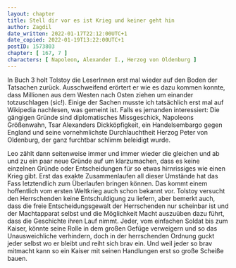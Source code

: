 ```yaml
---
layout: chapter
title: Stell dir vor es ist Krieg und keiner geht hin
author: Zagdil
date_written: 2022-01-17T22:12:00UTC+1
date_copied: 2022-01-19T13:22:00UTC+1
postID: 1573803
chapter: [ 167, 7 ]
characters: [ Napoleon, Alexander I., Herzog von Oldenburg ]
---
```

In Buch 3 holt Tolstoy die LeserInnen erst mal wieder auf den Boden der Tatsachen zurück. Ausschweifend erörtert er wie es dazu kommen konnte, dass Millionen aus dem Westen nach Osten ziehen um einander totzuschlagen (sic!). Einige der Sachen musste ich tatsächlich erst mal auf Wikipedia nachlesen, was gemeint ist. Falls es jemanden interessiert: Die gängigen Gründe sind diplomatisches Missgeschick, Napoleons Größenwahn, Tsar Alexanders Dickköpfigkeit, ein Handelsembargo gegen England und seine vornehmlichste Durchlauchtheit Herzog Peter von Oldenburg, der ganz furchtbar schlimm beleidigt wurde.

Leo zählt dann seitenweise immer und immer wieder die gleichen und ab und zu ein paar neue Gründe auf um klarzumachen, dass es keine einzelnen Gründe oder Entscheidungen für so etwas hirnrissiges wie einen Krieg gibt. Erst das exakte Zusammenlaufen all dieser Umstände hat das Fass letztendlich zum Überlaufen bringen können. Das kommt einem hoffentlich vom ersten Weltkrieg auch schon bekannt vor. Tolstoy versucht den Herrschenden keine Entschuldigung zu liefern, aber bemerkt auch, dass die freie Entscheidungsgewalt der Herrschenden nur scheinbar ist und der Machtapparat selbst und die Möglichkeit Macht auszuüben dazu führt, dass die Geschichte ihren Lauf nimmt. Jeder, vom einfachen Soldat bis zum Kaiser, könnte seine Rolle in dem großen Gefüge verweigern und so das Unausweichliche verhindern, doch in der herrschenden Ordnung guckt jeder selbst wo er bleibt und reiht sich brav ein. Und weil jeder so brav mitmacht kann so ein Kaiser mit seinen Handlungen erst so große Scheiße bauen.